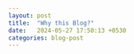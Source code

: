 ```yaml
---
layout: post
title:  "Why this Blog?"
date:   2024-05-27 17:50:13 +0530
categories: blog-post
---
```


